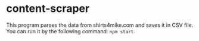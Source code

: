 # content-scraper

This program parses the data from shirts4mike.com and saves it in CSV file.
You can run it by the following command: `npm start`.

